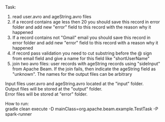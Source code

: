 Task:

1) read user.avro and ageString.avro files
2) if a record contains age less then 20 you should save this record in error folder and add new "error" field to this record with the reason why it happened
3) If a record contains not "Gmail" email you should save this record in error folder and add new "error" field to this record with a reason why it happened
4) if record pass validation you need to cut substring before the @ sign from email field and give a name for this field like "shortUserName"
5) join two avro files: user records with ageString records using "sideInput" from Apache Beam. If the join fails, then indicate the ageString field as "unknown".
The names for the output files can be arbitrary

Input files user.avro and ageString.avro located at the "input" folder.  
Output files will be stored at the "output" folder.  
Error files will be stored at "error" folder.  

How to run:  
gradle clean execute -D mainClass=org.apache.beam.example.TestTask -P spark-runner
